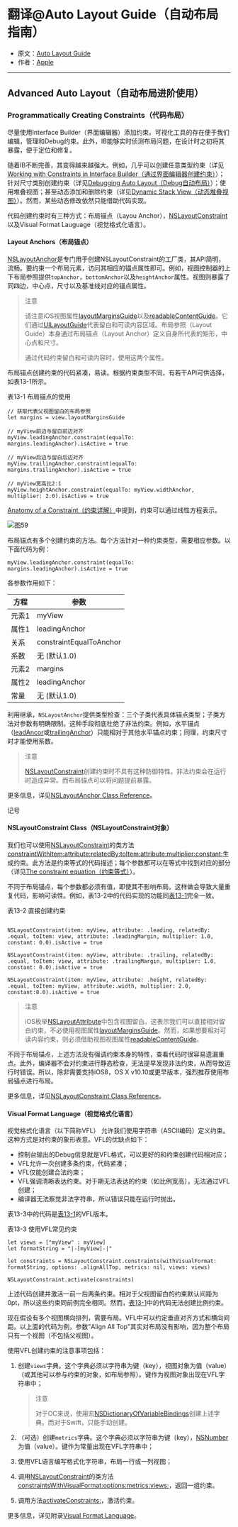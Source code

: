# 翻译@Auto Layout Guide（自动布局指南）

- 原文：[Auto Layout Guide](https://developer.apple.com/library/content/documentation/UserExperience/Conceptual/AutolayoutPG/index.html#//apple_ref/doc/uid/TP40010853)
- 作者：[Apple](https://developer.apple.com/library/content/navigation/)

---

## Advanced Auto Layout（自动布局进阶使用）

### Programmatically Creating Constraints（代码布局）

尽量使用Interface Builder（界面编辑器）添加约束。可视化工具的存在便于我们编辑，管理和Debug约束。此外，IB能够实时侦测布局问题，在设计时之初将其暴露，便于定位和修复。

随着IB不断完善，其变得越来越强大。例如，几乎可以创建任意类型约束（详见[Working with Constraints in Interface Builder（通过界面编辑器创建约束）](https://developer.apple.com/library/content/documentation/UserExperience/Conceptual/AutolayoutPG/WorkingwithConstraintsinInterfaceBuidler.html#//apple_ref/doc/uid/TP40010853-CH10-SW1)）；针对尺寸类别创建约束（详见[Debugging Auto Layout（Debug自动布局）](https://developer.apple.com/library/content/documentation/UserExperience/Conceptual/AutolayoutPG/TypesofErrors.html#//apple_ref/doc/uid/TP40010853-CH22-SW1)）；使用堆叠视图；甚至动态添加和删除约束（详见[Dynamic Stack View（动态堆叠视图）](https://developer.apple.com/library/content/documentation/UserExperience/Conceptual/AutolayoutPG/LayoutUsingStackViews.html#//apple_ref/doc/uid/TP40010853-CH11-SW19)）。然而，某些动态修改依然只能借助代码实现。

代码创建约束时有三种方式：布局锚点（Layou Anchor），[NSLayoutConstraint](https://developer.apple.com/documentation/appkit/nslayoutconstraint)以及Visual Format Lauguage（视觉格式化语言）。

#### Layout Anchors（布局锚点）

[NSLayoutAnchor](https://developer.apple.com/documentation/appkit/nslayoutanchor)是专门用于创建NSLayoutConstraint的工厂类，其API简明，流畅。要约束一个布局元素，访问其相应的锚点属性即可。例如，视图控制器的上下布局参照提供`topAnchor`，`bottomAnchor`以及`heightAnchor`属性。视图则暴露了同四边，中心点，尺寸以及基准线对应的锚点属性。

>注意
>
>请注意iOS视图属性[layoutMarginsGuide](https://developer.apple.com/documentation/uikit/uiview/1622651-layoutmarginsguide)以及[readableContentGuide](https://developer.apple.com/documentation/uikit/uiview/1622644-readablecontentguide)。它们通过[UILayoutGuide](https://developer.apple.com/documentation/uikit/uilayoutguide)代表留白和可读内容区域。布局参照（Layout Guide）本身通过布局锚点（Layout Anchor）定义自身所代表的矩形，中心点和尺寸。
>
>通过代码约束留白和可读内容时，使用这两个属性。

布局锚点创建约束的代码紧凑，易读。根据约束类型不同，有若干API可供选择，如表13-1所示。

表13-1 布局锚点的使用

```
// 获取代表父视图留白的布局参照
let margins = view.layoutMarginsGuide
 
// myView前边与留白前边对齐
myView.leadingAnchor.constraint(equalTo: margins.leadingAnchor).isActive = true
 
// myView后边与留白后边对齐
myView.trailingAnchor.constraint(equalTo: margins.trailingAnchor).isActive = true
 
// myView宽高比2:1
myView.heightAnchor.constraint(equalTo: myView.widthAnchor, multiplier: 2.0).isActive = true
```

[Anatomy of a Constraint（约束详解）](https://developer.apple.com/library/content/documentation/UserExperience/Conceptual/AutolayoutPG/AnatomyofaConstraint.html#//apple_ref/doc/uid/TP40010853-CH9-SW1)中提到，约束可以通过线性方程表示。

![图59](http://ohqrsnfvu.bkt.clouddn.com/auto-layout-guide/%E5%9B%BE59.png)

布局锚点有多个创建约束的方法。每个方法针对一种约束类型，需要相应参数。以下面代码为例：

```
myView.leadingAnchor.constraint(equalTo: margins.leadingAnchor).isActive = true
```

各参数作用如下：

方程  | 参数
------------- | -------------
元素1  | myView
属性1  | leadingAnchor
关系  | constraintEqualToAnchor
系数  | 无 (默认1.0)
元素2  | margins
属性2  | leadingAnchor
常量  | 无 (默认1.0)

利用继承，`NSLayoutAnchor`提供类型检查：三个子类代表具体锚点类型；子类方法对参数有明确限制。这种手段彻底杜绝了非法约束。例如，水平锚点（[leadAncor](https://developer.apple.com/documentation/uikit/uiview/1622520-leadinganchor)或[trailingAnchor](https://developer.apple.com/documentation/uikit/uiview/1622522-trailinganchor)）只能相对于其他水平锚点约束；同理，约束尺寸时才能使用系数。

>注意
>
>[NSLayoutConstraint](https://developer.apple.com/documentation/uikit/nslayoutconstraint)创建约束时不具有这种防御特性。非法约束会在运行时造成异常。而布局锚点可以将问题提前暴露。

更多信息，详见[NSLayoutAnchor Class Reference](https://developer.apple.com/documentation/uikit/nslayoutanchor)。

记号

#### NSLayoutConstraint Class（NSLayoutConstraint对象）

我们也可以使用[NSLayoutConstraint](https://developer.apple.com/documentation/uikit/nslayoutconstraint)的类方法[constraintWithItem:attribute:relatedBy:toItem:attribute:multiplier:constant:](https://developer.apple.com/documentation/uikit/nslayoutconstraint/1526954-constraintwithitem)生成约束。此方法是约束等式的代码描述；每个参数都可以在等式中找到对应的部分（详见[The constraint equation（约束等式）](https://developer.apple.com/library/content/documentation/UserExperience/Conceptual/AutolayoutPG/AnatomyofaConstraint.html#//apple_ref/doc/uid/TP40010853-CH9-SW2)）。

不同于布局锚点，每个参数都必须有值，即使其不影响布局。这样做会导致大量重复代码，影响可读性。例如，表13-2中的代码实现的功能同[表13-1](https://developer.apple.com/library/content/documentation/UserExperience/Conceptual/AutolayoutPG/ProgrammaticallyCreatingConstraints.html#//apple_ref/doc/uid/TP40010853-CH16-SW3)完全一致。

表13-2 直接创建约束

```

NSLayoutConstraint(item: myView, attribute: .leading, relatedBy: .equal, toItem: view, attribute: .leadingMargin, multiplier: 1.0, constant: 0.0).isActive = true
 
NSLayoutConstraint(item: myView, attribute: .trailing, relatedBy: .equal, toItem: view, attribute: .trailingMargin, multiplier: 1.0, constant: 0.0).isActive = true
 
NSLayoutConstraint(item: myView, attribute: .height, relatedBy: .equal, toItem: myView, attribute:.width, multiplier: 2.0, constant:0.0).isActive = true
```

>注意
>
>iOS枚举[NSLayoutAttribute](https://developer.apple.com/documentation/uikit/nslayoutattribute)中包含视图留白。这表示我们可以直接相对留白约束，不必使用视图属性[layoutMarginsGuide](https://developer.apple.com/documentation/uikit/uiview/1622651-layoutmarginsguide)。然而，如果想要相对可读内容约束，则必须借助视图视图属性[readableContentGuide](https://developer.apple.com/documentation/uikit/uiview/1622644-readablecontentguide)。


不同于布局锚点，上述方法没有强调约束本身的特性，查看代码时很容易遗漏重点。此外，编译器不会对约束进行静态检查，无法提早发现非法约束，从而导致运行时错误。所以，除非需要支持iOS8，OS X v10.10或更早版本，强烈推荐使用布局锚点进行布局。

更多信息，详见[NSLayoutConstraint Class Reference](https://developer.apple.com/documentation/appkit/nslayoutconstraint)。


#### Visual Format Language（视觉格式化语言）

视觉格式化语言（以下简称VFL） 允许我们使用字符串（ASCII编码）定义约束。这种方式是对约束的象形表意。VFL的优缺点如下：

- 控制台输出的Debug信息就是VFL格式，可以更好的和约束创建代码相对应；
- VFL允许一次创建多条约束，代码紧凑；
- VFL仅能创建合法约束；
- VFL强调清晰表达约束。对于期无法表达的约束（如比例宽高），无法通过VFL创建；
- 编译器无法察觉非法字符串，所以错误只能在运行时抛出。


表13-3中的代码是[表13-1](https://developer.apple.com/library/content/documentation/UserExperience/Conceptual/AutolayoutPG/ProgrammaticallyCreatingConstraints.html#//apple_ref/doc/uid/TP40010853-CH16-SW3)的VFL版本。

表13-3 使用VFL常见约束

```
let views = ["myView" : myView]
let formatString = "|-[myView]-|"
 
let constraints = NSLayoutConstraint.constraints(withVisualFormat: formatString, options: .alignAllTop, metrics: nil, views: views)
 
NSLayoutConstraint.activate(constraints)
```

上述代码创建并激活一前一后两条约束。相对于父视图留白的约束默认间距为0pt，所以这些约束同前例完全相同。然而，[表13-1](https://developer.apple.com/library/content/documentation/UserExperience/Conceptual/AutolayoutPG/ProgrammaticallyCreatingConstraints.html#//apple_ref/doc/uid/TP40010853-CH16-SW10)中的代码无法创建比例约束。

现在假设有多个视图横向排列，需要布局。VFL中可以约定垂直对齐方式和横向间距。以上面的代码为例，参数"Align All Top"其实对布局没有影响，因为整个布局只有一个视图（不包括父视图）。

使用VFL创建约束的注意事项包括：

1. 创建`views`字典。这个字典必须以字符串为键（key），视图对象为值（value）（或其他可以参与约束的对象，如布局参照）。键作为视图对象出现在VFL字符串中；

	>注意
	>
	>对于OC来说，使用宏[NSDictionaryOfVariableBindings](https://developer.apple.com/documentation/uikit/nsdictionaryofvariablebindings)创建上述字典。而对于Swift，只能手动创建。

2. （可选）创建`metrics`字典。这个字典必须以字符串为键（key），[NSNumber](https://developer.apple.com/documentation/foundation/nsnumber)为值（value）。键作为常量出现在VFL字符串中；
3. 使用VFL语言编写格式化字符串，布局一行或一列视图；
4. 调用[NSLayoutConstraint](https://developer.apple.com/documentation/uikit/nslayoutconstraint)的类方法[constraintsWithVisualFormat:options:metrics:views:](https://developer.apple.com/documentation/uikit/nslayoutconstraint/1526944-constraintswithvisualformat)，返回一组约束。
5. 调用方法[activateConstraints:](https://developer.apple.com/documentation/appkit/nslayoutconstraint/1526955-activate)，激活约束。

更多信息，详见附录[Visual Format Language](https://developer.apple.com/library/content/documentation/UserExperience/Conceptual/AutolayoutPG/VisualFormatLanguage.html#//apple_ref/doc/uid/TP40010853-CH27-SW1)。